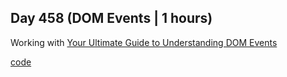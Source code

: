 ## Day 458 (DOM Events | 1 hours)

Working with [Your Ultimate Guide to Understanding DOM Events](https://egghead.io/courses/your-ultimate-guide-to-understanding-dom-events-6c0c0d23)

[code](https://github.com/alexvyber/your-ultimate-guide-to-understanding-dom-events.git)
